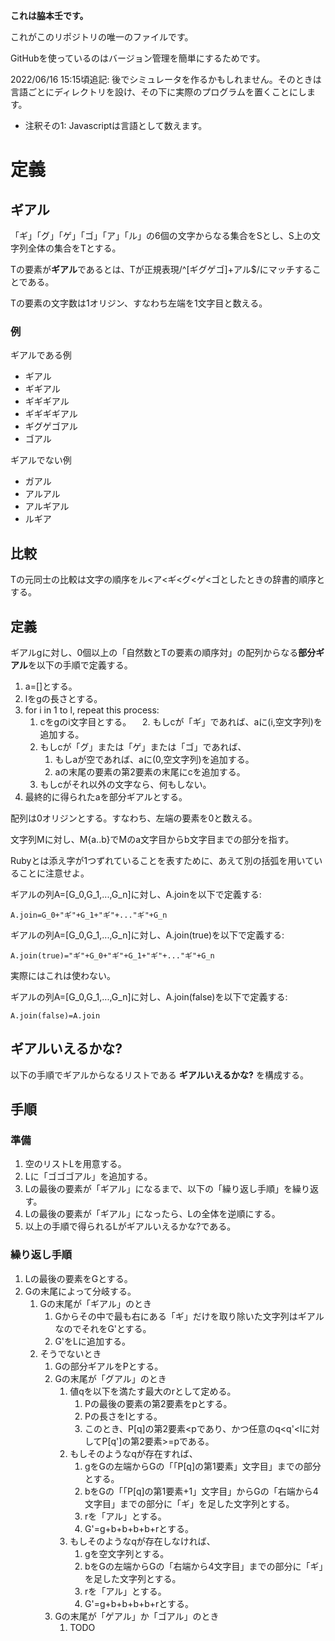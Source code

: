 **これは脇本壬です。**

これがこのリポジトリの唯一のファイルです。

GitHubを使っているのはバージョン管理を簡単にするためです。

2022/06/16 15:15頃追記: 後でシミュレータを作るかもしれません。そのときは言語ごとにディレクトリを設け、その下に実際のプログラムを置くことにします。

* 注釈その1: Javascriptは言語として数えます。

# 定義

## ギアル

「ギ」「グ」「ゲ」「ゴ」「ア」「ル」の6個の文字からなる集合をSとし、S上の文字列全体の集合をTとする。

Tの要素が**ギアル**であるとは、Tが正規表現/^[ギグゲゴ]+アル$/にマッチすることである。

Tの要素の文字数は1オリジン、すなわち左端を1文字目と数える。

### 例

ギアルである例
- ギアル
- ギギアル
- ギギギアル
- ギギギギアル
- ギグゲゴアル
- ゴアル

ギアルでない例
- ガアル
- アルアル
- アルギアル
- ルギア

## 比較

Tの元同士の比較は文字の順序をル<ア<ギ<グ<ゲ<ゴとしたときの辞書的順序とする。

## 定義

ギアルgに対し、0個以上の「自然数とTの要素の順序対」の配列からなる**部分ギアル**を以下の手順で定義する。

1. a=[]とする。
2. lをgの長さとする。
3. for i in 1 to l, repeat this process:
    1. cをgのi文字目とする。
   　2. もしcが「ギ」であれば、aに(i,空文字列)を追加する。
    3. もしcが「グ」または「ゲ」または「ゴ」であれば、
        1. もしaが空であれば、aに(0,空文字列)を追加する。
        2. aの末尾の要素の第2要素の末尾にcを追加する。
    4. もしcがそれ以外の文字なら、何もしない。
4. 最終的に得られたaを部分ギアルとする。

配列は0オリジンとする。すなわち、左端の要素を0と数える。

文字列Mに対し、M{a..b}でMのa文字目からb文字目までの部分を指す。

Rubyとは添え字が1つずれていることを表すために、あえて別の括弧を用いていることに注意せよ。

ギアルの列A=[G_0,G_1,...,G_n]に対し、A.joinを以下で定義する:
```
A.join=G_0+"ギ"+G_1+"ギ"+..."ギ"+G_n
```

ギアルの列A=[G_0,G_1,...,G_n]に対し、A.join(true)を以下で定義する:
```
A.join(true)="ギ"+G_0+"ギ"+G_1+"ギ"+..."ギ"+G_n
```
実際にはこれは使わない。

ギアルの列A=[G_0,G_1,...,G_n]に対し、A.join(false)を以下で定義する:
```
A.join(false)=A.join
```

## ギアルいえるかな?

以下の手順でギアルからなるリストである **ギアルいえるかな?** を構成する。

## 手順

### 準備

1. 空のリストLを用意する。
2. Lに「ゴゴゴアル」を追加する。
3. Lの最後の要素が「ギアル」になるまで、以下の「繰り返し手順」を繰り返す。
4. Lの最後の要素が「ギアル」になったら、Lの全体を逆順にする。
5. 以上の手順で得られるLがギアルいえるかな?である。

### 繰り返し手順

1. Lの最後の要素をGとする。
2. Gの末尾によって分岐する。
    1. Gの末尾が「ギアル」のとき
        1. Gからその中で最も右にある「ギ」だけを取り除いた文字列はギアルなのでそれをG'とする。
        2. G'をLに追加する。
    2. そうでないとき
        1. Gの部分ギアルをPとする。
        2. Gの末尾が「グアル」のとき
            1. 値qを以下を満たす最大のrとして定める。
                1. Pの最後の要素の第2要素をpとする。
                2. Pの長さをlとする。
                3. このとき、P[q]の第2要素<pであり、かつ任意のq<q'<lに対してP[q']の第2要素>=pである。
            2. もしそのようなqが存在すれば、
                1. gをGの左端からGの「「P[q]の第1要素」文字目」までの部分とする。
                2. bをGの「「P[q]の第1要素+1」文字目」からGの「右端から4文字目」までの部分に「ギ」を足した文字列とする。
                3. rを「アル」とする。
                4. G'=g+b+b+b+b+rとする。
            3. もしそのようなqが存在しなければ、
                1. gを空文字列とする。
                2. bをGの左端からGの「右端から4文字目」までの部分に「ギ」を足した文字列とする。
                3. rを「アル」とする。
                4. G'=g+b+b+b+b+rとする。
        3. Gの末尾が「ゲアル」か「ゴアル」のとき
            1. TODO

